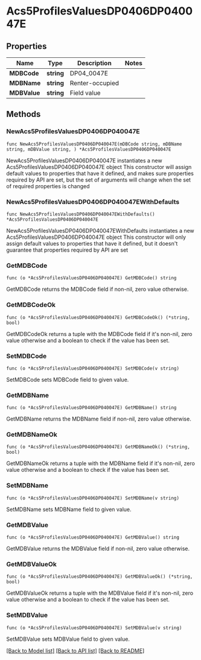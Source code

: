 # Acs5ProfilesValuesDP0406DP040047E

## Properties

Name | Type | Description | Notes
------------ | ------------- | ------------- | -------------
**MDBCode** | **string** | DP04_0047E | 
**MDBName** | **string** | Renter-occupied | 
**MDBValue** | **string** | Field value | 

## Methods

### NewAcs5ProfilesValuesDP0406DP040047E

`func NewAcs5ProfilesValuesDP0406DP040047E(mDBCode string, mDBName string, mDBValue string, ) *Acs5ProfilesValuesDP0406DP040047E`

NewAcs5ProfilesValuesDP0406DP040047E instantiates a new Acs5ProfilesValuesDP0406DP040047E object
This constructor will assign default values to properties that have it defined,
and makes sure properties required by API are set, but the set of arguments
will change when the set of required properties is changed

### NewAcs5ProfilesValuesDP0406DP040047EWithDefaults

`func NewAcs5ProfilesValuesDP0406DP040047EWithDefaults() *Acs5ProfilesValuesDP0406DP040047E`

NewAcs5ProfilesValuesDP0406DP040047EWithDefaults instantiates a new Acs5ProfilesValuesDP0406DP040047E object
This constructor will only assign default values to properties that have it defined,
but it doesn't guarantee that properties required by API are set

### GetMDBCode

`func (o *Acs5ProfilesValuesDP0406DP040047E) GetMDBCode() string`

GetMDBCode returns the MDBCode field if non-nil, zero value otherwise.

### GetMDBCodeOk

`func (o *Acs5ProfilesValuesDP0406DP040047E) GetMDBCodeOk() (*string, bool)`

GetMDBCodeOk returns a tuple with the MDBCode field if it's non-nil, zero value otherwise
and a boolean to check if the value has been set.

### SetMDBCode

`func (o *Acs5ProfilesValuesDP0406DP040047E) SetMDBCode(v string)`

SetMDBCode sets MDBCode field to given value.


### GetMDBName

`func (o *Acs5ProfilesValuesDP0406DP040047E) GetMDBName() string`

GetMDBName returns the MDBName field if non-nil, zero value otherwise.

### GetMDBNameOk

`func (o *Acs5ProfilesValuesDP0406DP040047E) GetMDBNameOk() (*string, bool)`

GetMDBNameOk returns a tuple with the MDBName field if it's non-nil, zero value otherwise
and a boolean to check if the value has been set.

### SetMDBName

`func (o *Acs5ProfilesValuesDP0406DP040047E) SetMDBName(v string)`

SetMDBName sets MDBName field to given value.


### GetMDBValue

`func (o *Acs5ProfilesValuesDP0406DP040047E) GetMDBValue() string`

GetMDBValue returns the MDBValue field if non-nil, zero value otherwise.

### GetMDBValueOk

`func (o *Acs5ProfilesValuesDP0406DP040047E) GetMDBValueOk() (*string, bool)`

GetMDBValueOk returns a tuple with the MDBValue field if it's non-nil, zero value otherwise
and a boolean to check if the value has been set.

### SetMDBValue

`func (o *Acs5ProfilesValuesDP0406DP040047E) SetMDBValue(v string)`

SetMDBValue sets MDBValue field to given value.



[[Back to Model list]](../README.md#documentation-for-models) [[Back to API list]](../README.md#documentation-for-api-endpoints) [[Back to README]](../README.md)



